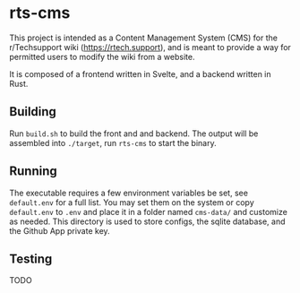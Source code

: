 # rts-cms
This project is intended as a Content Management System (CMS) for the r/Techsupport wiki (<https://rtech.support>), and is meant to provide a way
for permitted users to modify the wiki from a website.

It is composed of a frontend written in Svelte, and a backend written in Rust.

## Building
Run `build.sh` to build the front and and backend. The output will be assembled into `./target`, run `rts-cms` to start the binary.

## Running
The executable requires a few environment variables be set, see `default.env` for a full list. You may set them on the system or copy `default.env` to `.env`
and place it in a folder named `cms-data/` and customize as needed. This directory is used to store configs, the sqlite database, and the Github App private key.

## Testing
TODO